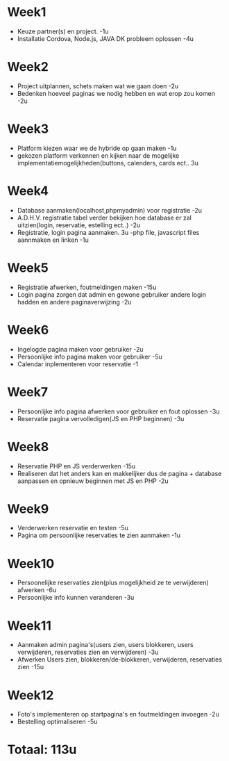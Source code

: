 # Week1
  - Keuze partner(s) en project. -1u
  - Installatie Cordova, Node.js, JAVA DK probleem oplossen -4u
# Week2
  - Project uitplannen, schets maken wat we gaan doen -2u
  - Bedenken hoeveel paginas we nodig hebben en wat erop zou komen -2u
# Week3
  - Platform kiezen waar we de hybride op gaan maken -1u
  - gekozen platform verkennen en kijken naar de mogelijke implementatiemogelijkheden(buttons, calenders, cards ect.. 3u
# Week4
  - Database aanmaken(localhost,phpmyadmin) voor registratie -2u
  - A.D.H.V. registratie tabel verder bekijken hoe database er zal uitzien(login, reservatie, estelling ect..) -2u
  - Registratie, login pagina aanmaken. 3u
  -php file, javascript files aannmaken en linken -1u
# Week5
  - Registratie afwerken, foutmeldingen maken -15u
  - Login pagina zorgen dat admin en gewone gebruiker andere login hadden en andere paginaverwijzing -2u
# Week6
  - Ingelogde pagina maken voor gebruiker -2u
  - Persoonlijke info pagina maken voor gebruiker -5u
  - Calendar inplementeren voor reservatie -1
# Week7
  - Persoonlijke info pagina afwerken voor gebruiker en fout oplossen -3u
  - Reservatie pagina vervolledigen(JS en PHP beginnen) -3u
# Week8
  - Reservatie PHP en JS verderwerken -15u
  - Realiseren dat het anders kan en makkelijker dus de pagina + database aanpassen en opnieuw beginnen met JS en PHP -2u
# Week9
  - Verderwerken reservatie en testen -5u
  - Pagina om persoonlijke reservaties te zien aanmaken -1u 
# Week10
  - Persoonelijke reservaties zien(plus mogelijkheid ze te verwijderen) afwerken -6u
  - Persoonlijke info kunnen veranderen -3u
# Week11
  - Aanmaken admin pagina's(users zien, users blokkeren, users verwijderen, reservaties zien en verwijderen) -3u
  - Afwerken Users zien, blokkeren/de-blokkeren, verwijderen, reservaties zien -15u
# Week12
  - Foto's implementeren op startpagina's en foutmeldingen invoegen -2u
  - Bestelling optimaliseren -5u
  
# Totaal: 113u

